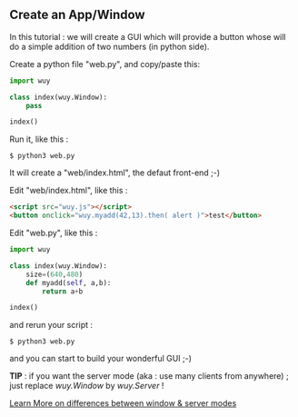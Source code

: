 ## Create an App/Window

In this tutorial : we will create a GUI which will provide a button whose will do a simple addition of two numbers (in python side).

Create a python file "web.py", and copy/paste this:

```python
import wuy

class index(wuy.Window):
    pass

index()
```
Run it, like this :

    $ python3 web.py

It will create a "web/index.html", the defaut front-end ;-)

Edit "web/index.html", like this :

```html
<script src="wuy.js"></script>
<button onclick="wuy.myadd(42,13).then( alert )">test</button>
```

Edit "web.py", like this :

```python
import wuy

class index(wuy.Window):
    size=(640,480)
    def myadd(self, a,b):
        return a+b

index()
```

and rerun your script :

    $ python3 web.py

and you can start to build your wonderful GUI ;-)

**TIP** : if you want the server mode (aka : use many clients from anywhere) ; just replace _wuy.Window_ by _wuy.Server_ !

[Learn More on differences between window & server modes](https://github.com/manatlan/wuy/blob/master/wiki/diff.md)
